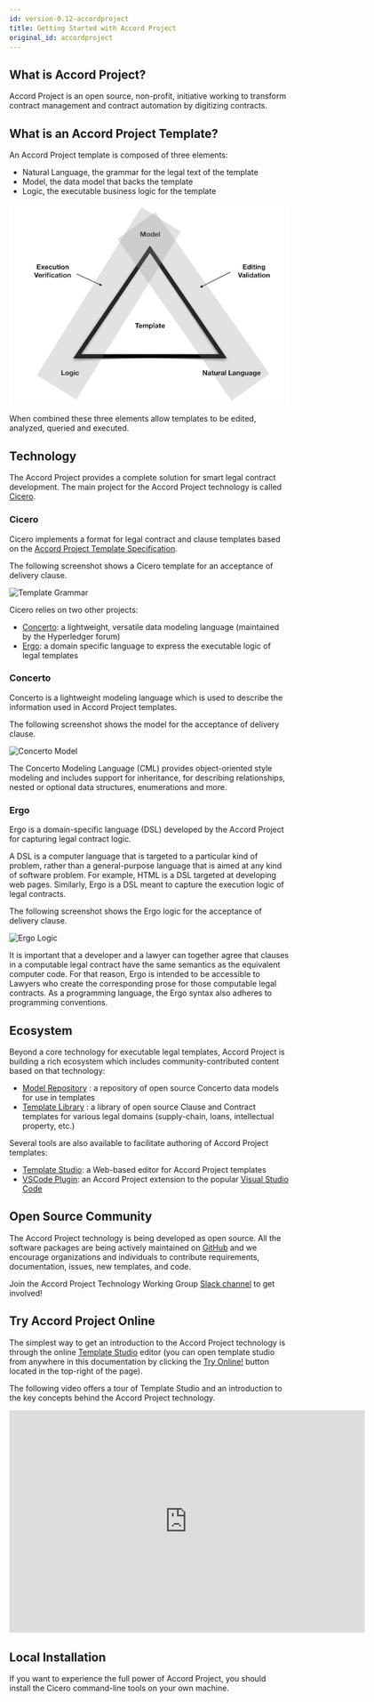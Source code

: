 ```yaml
---
id: version-0.12-accordproject
title: Getting Started with Accord Project
original_id: accordproject
---
```


## What is Accord Project?

Accord Project is an open source, non-profit, initiative working to transform contract management and contract automation by digitizing contracts. 

## What is an Accord Project Template?

An Accord Project template is composed of three elements: 

- Natural Language, the grammar for the legal text of the template
- Model, the data model that backs the template 
- Logic, the executable business logic for the template

![Cicero Template](assets/template.png)

When combined these three elements allow templates to be edited, analyzed, queried and executed.

## Technology

The Accord Project provides a complete solution for smart legal contract development. The main project for the Accord Project technology is called [Cicero](https://github.com/accordproject/cicero).

### Cicero

Cicero implements a format for legal contract and clause templates based on the [Accord Project Template Specification](accordproject-specification).

The following screenshot shows a Cicero template for an acceptance of delivery clause.

![Template Grammar](/docs/assets/grammar.png)

Cicero relies on two other projects:
- [Concerto](https://github.com/hyperledger/composer-concerto): a lightweight, versatile data modeling language (maintained by the Hyperledger forum)
- [Ergo](https://github.com/accordproject/ergo): a domain specific language to express the executable logic of legal templates

### Concerto

Concerto is a lightweight modeling language which is used to describe the information used in Accord Project templates.

The following screenshot shows the model for the acceptance of delivery clause.

![Concerto Model](/img/model-vscode.png)

The Concerto Modeling Language (CML) provides object-oriented style modeling and includes support for inheritance, for describing relationships, nested or optional data structures, enumerations and more.

### Ergo

Ergo is a domain-specific language (DSL) developed by the Accord Project for capturing legal contract logic. 

A DSL is a computer language that is targeted to a particular kind of problem, rather than a general-purpose language that is aimed at any kind of software problem. For example, HTML is a DSL targeted at developing web pages. Similarly, Ergo is a DSL meant to capture the execution logic of legal contracts.

The following screenshot shows the Ergo logic for the acceptance of delivery clause.

![Ergo Logic](/img/ergo-vscode.png)

It is important that a developer and a lawyer can together agree that clauses in a computable legal contract have the same semantics as the equivalent computer code. For that reason, Ergo is intended to be accessible to Lawyers who create the corresponding prose for those computable legal contracts. As a programming language, the Ergo syntax also adheres to programming conventions.

## Ecosystem

Beyond a core technology for executable legal templates, Accord Project is building a rich ecosystem which includes community-contributed content based on that technology:

- [Model Repository](https://models.accordproject.org/) : a repository of open source Concerto data models for use in templates
- [Template Library](https://templates.accordproject.org/) : a library of open source Clause and Contract templates for various legal domains (supply-chain, loans, intellectual property, etc.)

Several tools are also available to facilitate authoring of Accord Project templates:

- [Template Studio](https://studio.accordproject.org/): a Web-based editor for Accord Project templates
- [VSCode Plugin](https://marketplace.visualstudio.com/items?itemName=accordproject.accordproject-vscode-plugin): an Accord Project extension to the popular [Visual Studio Code](https://visualstudio.microsoft.com/)

## Open Source Community

The Accord Project technology is being developed as open source. All the software packages are being actively maintained on [GitHub](https://github.com/accordproject) and we encourage organizations and individuals to contribute requirements, documentation, issues, new templates, and code.

Join the Accord Project Technology Working Group <a href="https://docs.google.com/forms/d/e/1FAIpQLScmPLO6vflTKFTRTJXiopCjGEvS5mMeH-ZlBnuStiQ3U4k19A/viewform">Slack channel</a> to get involved!

## Try Accord Project Online

The simplest way to get an introduction to the Accord Project technology is through the online [Template Studio](https://studio.accordproject.org) editor (you can open template studio from anywhere in this documentation by clicking the [Try Online!](https://studio.accordproject.org) button located in the top-right of the page).

The following video offers a tour of Template Studio and an introduction to the key concepts behind the Accord Project technology.

<iframe src="https://player.vimeo.com/video/328933628" width="640" height="400" frameborder="0" allow="autoplay; fullscreen" allowfullscreen></iframe>

## Local Installation

If you want to experience the full power of Accord Project, you should install the Cicero command-line tools on your own machine.

